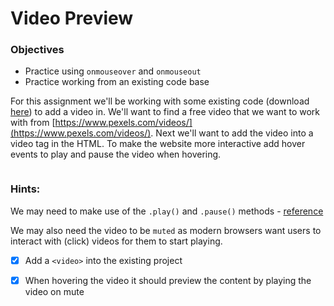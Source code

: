 # Video Preview

### Objectives

- Practice using `onmouseover` and `onmouseout`
- Practice working from an existing code base

For this assignment we'll be working with some existing code (download [here](https://s3.us-east-1.amazonaws.com/General_V88/boomyeah2015/codingdojo/curriculum/content/chapter/1624039965__video-preview.zip)) to add a video in. We'll want to find a free video that we want to work with from [https://www.pexels.com/videos/](https://www.pexels.com/videos/).  Next we'll want to add the video into a video tag in the HTML. To make the website more interactive add hover events to play and pause the video when hovering.

![]()

### Hints:

We may need to make use of the `.play()` and `.pause()` methods - [reference](https://www.w3schools.com/jsref/dom_obj_video.asp)

We may also need the video to be `muted` as modern browsers want users to interact with (click) videos for them to start playing.

- [x] Add a `<video>` into the existing project

-[x] When hovering the video it should preview the content by playing the video on mute

